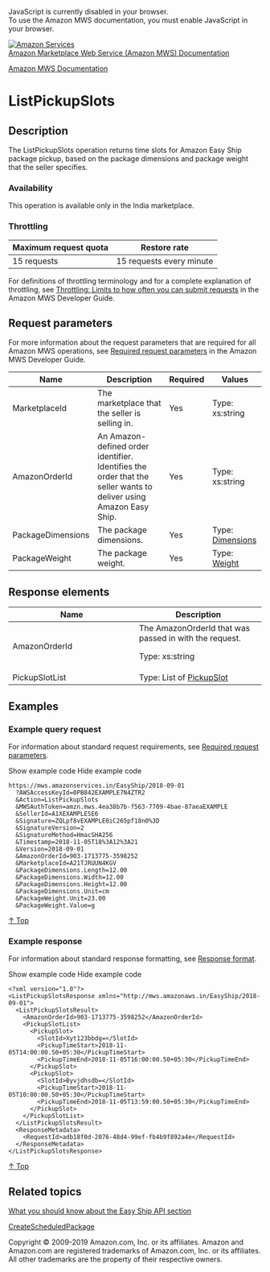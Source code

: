 <div id="MWSDX_noscript">

JavaScript is currently disabled in your browser.  
To use the Amazon MWS documentation, you must enable JavaScript in your
browser.

</div>

<div id="MWSDX_divtop">

[![Amazon
Services](https://images-na.ssl-images-amazon.com/images/G/08/mwsportal/fr_FR/amazonservices.gif
"Amazon Services")](http://services.amazon.fr)  
<span id="MWSDX_titlebar">[Amazon Marketplace Web Service (Amazon MWS)
Documentation](https://developer.amazonservices.fr/gp/mws/docs.html)</span>

</div>

<div id="MWSDX_divbottom">

<div id="MWSDX_divleft">

<div id="MWSDX_toc">

</div>

</div>

<div id="MWSDX_divright">

<div id="MWSDX_content">

<span id="MWSDX_breadcrumbs">[Amazon MWS
Documentation](https://developer.amazonservices.fr/gp/mws/docs.html)</span>

<div id="EasyShip_ListPickupSlots" class="nested0">

# ListPickupSlots

<div id="Description" class="topic concept nested1">

## Description

<div class="body conbody">

The <span class="keyword apiname">ListPickupSlots</span> operation
returns time slots for <span class="ph">Amazon Easy Ship</span> package
pickup, based on the package dimensions and package weight that the
seller specifies.

<div class="section">

### Availability

This operation is available only in the India marketplace.

</div>

<div class="section">

### Throttling

<div class="p">

<div class="tablenoborder">

| Maximum request quota | Restore rate             |
| --------------------- | ------------------------ |
| 15 requests           | 15 requests every minute |

</div>

<span class="ph">For definitions of throttling terminology and for a
complete explanation of throttling, see [Throttling: Limits to how often
you can submit requests](../dev_guide/DG_Throttling.md) in the
<span class="ph">Amazon MWS Developer Guide</span>.</span>

</div>

</div>

</div>

</div>

<div id="RequestParameters" class="topic reference nested1">

## Request parameters

<div class="body refbody">

<div class="section">

<span class="ph">For more information about the request parameters that
are required for all <span class="ph">Amazon MWS</span> operations, see
<span class="ph">[Required request
parameters](../dev_guide/DG_RequiredRequestParameters.md)</span> in
the <span class="ph">Amazon MWS Developer
Guide</span>.</span>

<div class="tablenoborder">

| Name                                                    | Description                                                                                                                                                       | Required | Values                                                                                            |
| ------------------------------------------------------- | ----------------------------------------------------------------------------------------------------------------------------------------------------------------- | -------- | ------------------------------------------------------------------------------------------------- |
| <span class="keyword parmname">MarketplaceId</span>     | The marketplace that the seller is selling in.                                                                                                                    | Yes      | <span class="ph">Type: xs:string</span>                                                           |
| <span class="keyword parmname">AmazonOrderId</span>     | <span class="ph">An Amazon-defined order identifier. Identifies the order that the seller wants to deliver using <span class="ph">Amazon Easy Ship</span>.</span> | Yes      | <span class="ph">Type: xs:string</span>                                                           |
| <span class="keyword parmname">PackageDimensions</span> | The package dimensions.                                                                                                                                           | Yes      | Type: [Dimensions](EasyShip_Datatypes.html#Dimensions "The dimensions of the scheduled package.") |
| <span class="keyword parmname">PackageWeight</span>     | The package weight.                                                                                                                                               | Yes      | Type: [Weight](EasyShip_Datatypes.html#Weight "The weight of the scheduled package.")             |

</div>

</div>

</div>

</div>

<div id="ResponseElements" class="topic reference nested1">

## Response elements

<div class="body refbody">

<div class="tablenoborder">

<table>
<colgroup>
<col style="width: 50%" />
<col style="width: 50%" />
</colgroup>
<thead>
<tr class="header">
<th>Name</th>
<th>Description</th>
</tr>
</thead>
<tbody>
<tr class="odd">
<td><span class="keyword parmname">AmazonOrderId</span></td>
<td>The <span class="keyword parmname">AmazonOrderId</span> that was passed in with the request.
<p><span class="ph">Type: xs:string</span></p></td>
</tr>
<tr class="even">
<td><span class="keyword parmname">PickupSlotList</span></td>
<td>Type: List of <a href="EasyShip_Datatypes.html#PickupSlot" class="xref" title="Pickup slot ID and pickup time information.">PickupSlot</a></td>
</tr>
</tbody>
</table>

</div>

</div>

</div>

<div id="Examples" class="topic reference nested1">

## Examples

<div class="body refbody">

<div class="section">

### Example query request

<span class="ph">For information about standard request requirements,
see [Required request
parameters](../dev_guide/DG_RequiredRequestParameters.md).</span>

<span class="ph expander"> <span class="keyword parmname xshow">Show
example code</span> <span class="keyword parmname xhide">Hide example
code</span> </span>

<div class="sectiondiv content">

``` pre codeblock
https://mws.amazonservices.in/EasyShip/2018-09-01
  ?AWSAccessKeyId=0PB842EXAMPLE7N4ZTR2
  &Action=ListPickupSlots
  &MWSAuthToken=amzn.mws.4ea38b7b-f563-7709-4bae-87aeaEXAMPLE
  &SellerId=A1XEXAMPLE5E6
  &Signature=ZQLpf8vEXAMPLE0iC265pf18n0%3D
  &SignatureVersion=2
  &SignatureMethod=HmacSHA256
  &Timestamp=2018-11-05T18%3A12%3A21
  &Version=2018-09-01
  &AmazonOrderId=903-1713775-3598252
  &MarketplaceId=A21TJRUUN4KGV
  &PackageDimensions.Length=12.00
  &PackageDimensions.Width=12.00
  &PackageDimensions.Height=12.00
  &PackageDimensions.Unit=cm
  &PackageWeight.Unit=23.00
  &PackageWeight.Value=g
```

[↑ Top](#Examples)

</div>

</div>

<div class="section">

### Example response

<span class="ph">For information about standard response formatting, see
[Response format](../dev_guide/DG_ResponseFormat.md).</span>

<span class="ph expander"> <span class="keyword parmname xshow">Show
example code</span> <span class="keyword parmname xhide">Hide example
code</span> </span>

<div class="sectiondiv content">

``` pre codeblock
<?xml version="1.0"?>
<ListPickupSlotsResponse xmlns="http://mws.amazonaws.in/EasyShip/2018-09-01">
  <ListPickupSlotsResult>
    <AmazonOrderId>903-1713775-3598252</AmazonOrderId>
    <PickupSlotList>
      <PickupSlot>
        <SlotId>Xyt123bbdg=</SlotId>
        <PickupTimeStart>2018-11-05T14:00:00.50+05:30</PickupTimeStart>
        <PickupTimeEnd>2018-11-05T16:00:00.50+05:30</PickupTimeEnd>
      </PickupSlot>
      <PickupSlot>
        <SlotId>Byvjdhsdb=</SlotId>
        <PickupTimeStart>2018-11-05T10:00:00.50+05:30</PickupTimeStart>
        <PickupTimeEnd>2018-11-05T13:59:00.50+05:30</PickupTimeEnd>
      </PickupSlot>
    </PickupSlotList>
  </ListPickupSlotsResult>
  <ResponseMetadata>
    <RequestId>adb18f0d-2076-48d4-99ef-fb4b9f892a4e</RequestId>
  </ResponseMetadata>
</ListPickupSlotsResponse>
```

[↑ Top](#Examples)

</div>

</div>

</div>

</div>

<div id="RelatedTopics" class="topic nested1">

## Related topics

<div class="body">

[What you should know about the Easy Ship API
section](EasyShip_Overview.md)

[CreateScheduledPackage](EasyShip_CreateScheduledPackage.md)

</div>

</div>

</div>

<div id="MWSDX_footer">

Copyright © 2009-2019 Amazon.com, Inc. or its affiliates. Amazon and
Amazon.com are registered trademarks of Amazon.com, Inc. or its
affiliates. All other trademarks are the property of their respective
owners.

</div>

</div>

</div>

<div style="clear: both;">

</div>

</div>
